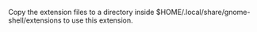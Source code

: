 Copy the extension files to a directory inside $HOME/.local/share/gnome-shell/extensions to use this extension.
